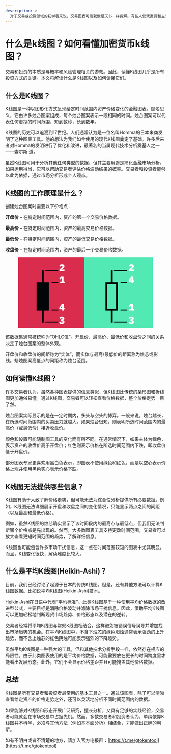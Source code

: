 ```yaml
---
description: >-
  对于交易或投资领域的初学者来说，交易图表可能就像是天书一样费解。有些人仅凭直觉和主观臆断进行投资。虽然这种碰运气的方式在上涨的市场环境中偶有成效，但从长远来看，却不一定奏效。
---
```


# ​什么是k线图？如何看懂加密货币k线图？

交易和投资的本质是与概率和风险管理相关的游戏。因此，读懂K线图几乎是所有投资方式的关键。本文将解读什么是K线图以及如何读懂它们。

## 什么是K线图？

K线图是一种以图形化方式呈现给定时间范围内资产价格变化的金融图表。顾名思义，它由许多烛台图案组成，每个烛台图案表示一段相同的时间。烛台图案可以代表任何虚拟的时间范围，短到数秒，长到数年。

K线图的历史可以追溯到17世纪。人们通常认为是一位名叫Homma的日本米商发明了这种图表工具。他的想法为我们如今使用的现代K线图奠定了基础。许多后来者对Homma的发明进行了优化和改进，最著名的当属现代技术分析奠基人之一——查尔斯·道。

虽然K线图可用于分析其他任何类型的数据，但其主要用途是简化金融市场分析。如果运用得当，它可以帮助交易者评估价格波动结果的概率。交易者和投资者能够以此为依据，通过市场分析形成个人观点。

## K线图的工作原理是什么？

创建烛台图案时需要以下价格点：

**开盘价** – 在特定时间范围内，资产的第一个交易价格数据。

**最高价** – 在特定时间范围内，资产的最高交易价格数据。

**最低价** – 在特定时间范围内，资产的最低交易价格数据。

**收盘价** – 在特定时间范围内，资产的最后一个交易价格数据。

<figure><img src="../.gitbook/assets/k.png" alt=""><figcaption></figcaption></figure>

该数据集通常被统称为“OHLC值”。开盘价、最高价、最低价和收盘价之间的关系决定了烛台图案的整体外观。

开盘价和收盘价的间距称为“实体”，而实体与最高/最低价的距离称为烛芯或影线。蜡烛图案高低点的间距称为烛台范围。

## 如何读懂K线图？

许多交易者认为，虽然各种图表提供的信息类似，但K线图比传统的条形图和折线图更加通俗易懂。通过K线图，交易者可以轻松查看价格数据，整个价格走势一目了然。

烛台图案实际显示的是在一定时期内，多头与空头的博弈。一般来说，烛台越长，在所选时间范围内的买卖压力就越大。如果烛台很短，则表明所选时间范围内的最高价（或最低价）接近收盘价。

颜色和设置可能随制图工具的变化而有所不同。在通常情况下，如果主体为绿色，表示资产的收盘价高于开盘价；红色则表示价格在所选时间范围内下跌，即收盘价低于开盘价。

部分图表专家更喜欢用黑白色表示，即图表不使用绿色和红色，而是以空心表示价格上涨并使用黑色实心表示价格下跌。

## K线图无法提供哪些信息？

K线图有助于大致了解价格走势，但可能无法为综合性分析提供所有必要数据。例如，K线图无法详细展示开盘和收盘之间的变化情况，只能显示两点之间的间距（以及最高和最低价格）。

例如，虽然K线图的烛芯确实显示了该时间段内的最高点与最低点，但我们无法判断哪个价格点是先出现的。然而，大多数图表工具支持更改时间范围，交易者可以放大查看更短时间范围的趋势，了解详细信息。

K线图也可能包含许多市场干扰信息，这一点在时间范围较短的图表中尤其明显。而且，K线变化很快，解读难度比较大。

## 什么是平均K线图(Heikin-Ashi)？

目前，我们已经讨论了起源于日本的传统K线图。但是，还有其他方法可以计算K线图数据。比如说平均K线图(Heikin-Ashi)技术。

Heikin-Ashi在日语中代表“平均标准”。此类K线图基于一种使用平均价格数据的改进型公式，主要目标是消除价格波动并滤除市场干扰信息。因此，借助平均K线图可以更加轻松地判断现货市场趋势、价格形态以及潜在的逆转。

交易者经常将平均K线图与常规K线图相结合，这样避免被错误信号误导并增加找出市场趋势的机会。在平均K线图中，不含下烛芯的绿色阳烛通常表示强劲的上升趋势，而不含上烛芯的红色阴烛可能表示强烈的下降趋势。

虽然平均K线图是一种强大的工具，但和其他技术分析手段一样，依然存在相应的局限性。由于此类图表使用的是平均价格数据，可能需要放在更长的时间跨度里才能看出发展形态。此外，它们不会显示价格差距并且可能掩盖其他价格数据。

## 总结

K线图是所有交易者和投资者最常用的基本工具之一。通过该图表，除了可以清晰查看给定资产的价格走势之外，还可以灵活地分析不同时间范围内的数据。

如果能够对K线图和形态开展广泛研究，擅长分析，又具有足够的实践经验，交易者可能就会在市场交易中占据先机。然而，多数交易者和投资者认为，单纯依靠K线图并不科学，必须与其他方法（例如基本面分析）相结合，才能做出正确的判断。



如有不明白或者不清楚的地方，请加入官方电报群：[https://t.me/gtokentool](https://t.me/gtokentool)
